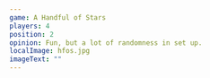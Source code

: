 ```yaml
---
game: A Handful of Stars
players: 4
position: 2
opinion: Fun, but a lot of randomness in set up.
localImage: hfos.jpg
imageText: ""
---
```

